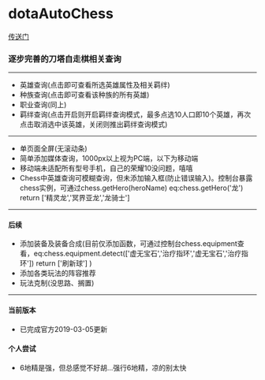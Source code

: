 # dotaAutoChess
[传送门](https://uchiha-fy.github.io/dota_AutoChess/)
### 逐步完善的刀塔自走棋相关查询
***
+ 英雄查询(点击即可查看所选英雄属性及相关羁绊)
+ 种族查询(点击即可查看该种族的所有英雄)
+ 职业查询(同上)
+ 羁绊查询(点击开启则开启羁绊查询模式，最多点选10人口即10个英雄，再次点击取消选中该英雄，关闭则推出羁绊查询模式)
***
* 单页面全屏(无滚动条)
* 简单添加媒体查询，1000px以上视为PC端，以下为移动端
* 移动端未适配所有型号手机，自己的荣耀10没问题，嘻嘻
* Chess中英雄查询可模糊查询，但未添加输入框(防止错误输入)。控制台暴露chess实例，可通过chess.getHero(heroName) eq:chess.getHero('龙') return ['精灵龙','冥界亚龙','龙骑士']
***
#### 后续
+ 添加装备及装备合成(目前仅添加函数，可通过控制台chess.equipment查看，eq:chess.equipment.detect(['虚无宝石','治疗指环','虚无宝石','治疗指环']) return ['刷新球'] )
+ 添加各类玩法的阵容推荐
+ 玩法克制(没思路、搁置)
***
#### 当前版本
* 已完成官方2019-03-05更新
#### 个人尝试
* 6地精是强，但总感觉不好胡...强行6地精，凉的别太快
